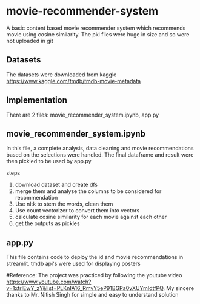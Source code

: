 # movie-recommender-system

A basic content based movie recommender system which recommends movie using cosine similarity.
The pkl files were huge in size and so were not uploaded in git

## Datasets
The datasets were downloaded from kaggle https://www.kaggle.com/tmdb/tmdb-movie-metadata

## Implementation

There are 2 files: movie_recommender_system.ipynb, app.py

## movie_recommender_system.ipynb
In this file, a complete analysis, data cleaning and movie recommendations based on the selections were handled. 
The final dataframe and result were then pickled to be used by app.py

steps
1. download dataset and create dfs
2. merge them and analyse the columns to be considered for recommendation
3. Use nltk to stem the words, clean them
4. Use count vectorizer to convert them into vectors
5. calculate cosine similarity for each movie against each other
6. get the outputs as pickles

## app.py
This file contains code to deploy the id and movie recommendations in streamlit.
tmdb api's were used for displaying posters

#Reference:
The project was practiced by following the youtube video https://www.youtube.com/watch?v=1xtrIEwY_zY&list=PLKnIA16_RmvY5eP91BGPa0vXUYmIdtfPQ. My sincere thanks to Mr. Nitish Singh for simple and easy to understand solution

